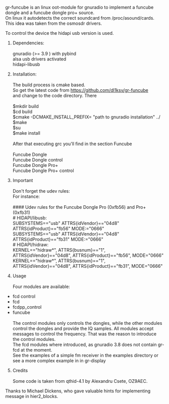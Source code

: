 gr-funcube is an linux oot-module for gnuradio to implement a funcube dongle and a funcube dongle pro+ source.  
On linux it autodetects the correct soundcard from /proc/asound/cards.  
This idea was taken from the osmosdr drivers.

To control the device the hidapi usb version is used.


1.   Dependencies:  
    &nbsp;   
gnuradio (>= 3.9 ) with pybind  
alsa usb drivers activated  
hidapi-libusb  

2.   Installation:  
    &nbsp;  
The build process is cmake based.  
So get the latest code from https://github.com/dl1ksv/gr-funcube  
and change to the code directory. There   
&nbsp;  
$mkdir build  
$cd build  
$cmake -DCMAKE_INSTALL_PREFIX= "path to gnuradio installation" ../  
$make  
$su  
$make install  
&nbsp;      
After that executing grc  you'll find in the section Funcube   
&nbsp;  
Funcube Dongle  
Funcube Dongle control  
Funcube Dongle Pro+  
Funcube Dongle Pro+ control

3.   Important  
    &nbsp;  
Don't forget the udev rules:  
For instance:  
&nbsp;  
    #### Udev rules for the Funcube Dongle Pro (0xfb56) and Pro+ (0xfb31)   
    # HIDAPI/libusb:  
SUBSYSTEMS=="usb" ATTRS{idVendor}=="04d8" ATTRS{idProduct}=="fb56" MODE:="0666"    
SUBSYSTEMS=="usb" ATTRS{idVendor}=="04d8" ATTRS{idProduct}=="fb31" MODE:="0666"  
    # HIDAPI/hidraw:  
KERNEL=="hidraw*", ATTRS{busnum}=="1", ATTRS{idVendor}=="04d8", ATTRS{idProduct}=="fb56", MODE="0666"  
KERNEL=="hidraw*", ATTRS{busnum}=="1", ATTRS{idVendor}=="04d8", ATTRS{idProduct}=="fb31", MODE="0666"  

4.    Usage  
    &nbsp;  
Four modules are available:  
   - fcd control  
   - fcd  
   - fcdpp_control  
   - funcube  
&nbsp;  
    The control modules only controls the dongles, while the other modules control the dongles and provide the IQ samples.
All modules accept messages to control the frequency. That was the reason to introduce the control modules.
&nbsp;  
    The fcd modules where introduced, as gnuradio 3.8 does not contain gr-fcd at the moment.  
See the examples of a simple fm receiver in the examples directory or see a more complex example in in gr-display


5.    Credits  
    &nbsp;  
Some code is taken from qthid-4.1 by Alexandru Csete, OZ9AEC.  

Thanks to Michael Dickens, who gave valuable hints for implementing message in hier2_blocks.

